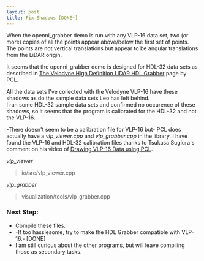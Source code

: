 ```yaml
---
layout: post
title: Fix Shadows [DONE~]
---
```


When the openni_grabber demo is run with any VLP-16 data set, two (or more) copies of all the points appear above/below the first set of points. The points are not vertical translations but appear to be angular translations from the LiDAR origin.

It seems that the openni\_grabber demo is designed for HDL-32 data sets as described in [The Velodyne High Definition LiDAR HDL Grabber](http://pointclouds.org/documentation/tutorials/hdl_grabber.php#hdl-grabber "PCL: HDL Grabber") page by PCL.

All the data sets I've collected with the Velodyne VLP-16 have these shadows as do the sample data sets Leo has left behind. <br>
I ran some HDL-32 sample data sets and confirmed no occurence of these shadows, so it seems that the program is calibrated for the HDL-32 and not the VLP-16.

-There doesn't seem to be a calibration file for VLP-16 but- PCL does actually have a *vlp_viewer.cpp* and *vlp_grabber.cpp* in the library.
I have found the VLP-16 and HDL-32 calibration files thanks to Tsukasa Sugiura's comment on his video of [Drawing VLP-16 Data using PCL](https://www.youtube.com/watch?v=7BUFxkyH1r0 "YouTube Video").

*vlp_viewer* <br>
> io/src/vlp_viewer.cpp

*vlp_grabber* <br>
> visualization/tools/vlp_grabber.cpp

### Next Step: 
  * Compile these files. 
  * -If too hasslesome, try to make the HDL Grabber compatible with VLP-16.- [DONE]
  * I am still curious about the other programs, but will leave compiling those as secondary tasks.
